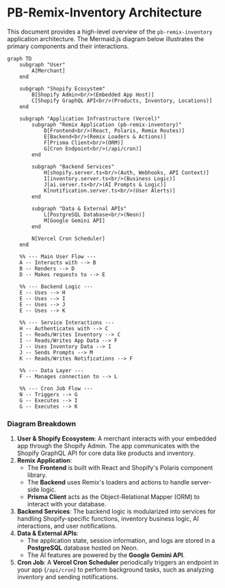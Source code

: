 # PB-Remix-Inventory Architecture

This document provides a high-level overview of the `pb-remix-inventory` application architecture. The Mermaid.js diagram below illustrates the primary components and their interactions.

```mermaid
graph TD
    subgraph "User"
        A[Merchant]
    end

    subgraph "Shopify Ecosystem"
        B[Shopify Admin<br/>(Embedded App Host)]
        C[Shopify GraphQL API<br/>(Products, Inventory, Locations)]
    end

    subgraph "Application Infrastructure (Vercel)"
        subgraph "Remix Application (pb-remix-inventory)"
            D[Frontend<br/>(React, Polaris, Remix Routes)]
            E[Backend<br/>(Remix Loaders & Actions)]
            F[Prisma Client<br/>(ORM)]
            G[Cron Endpoint<br/>(/api/cron)]
        end

        subgraph "Backend Services"
            H[shopify.server.ts<br/>(Auth, Webhooks, API Context)]
            I[inventory.server.ts<br/>(Business Logic)]
            J[ai.server.ts<br/>(AI Prompts & Logic)]
            K[notification.server.ts<br/>(User Alerts)]
        end

        subgraph "Data & External APIs"
            L[PostgreSQL Database<br/>(Neon)]
            M[Google Gemini API]
        end

        N[Vercel Cron Scheduler]
    end

    %% --- Main User Flow ---
    A -- Interacts with --> B
    B -- Renders --> D
    D -- Makes requests to --> E

    %% --- Backend Logic ---
    E -- Uses --> H
    E -- Uses --> I
    E -- Uses --> J
    E -- Uses --> K

    %% --- Service Interactions ---
    H -- Authenticates with --> C
    I -- Reads/Writes Inventory --> C
    I -- Reads/Writes App Data --> F
    J -- Uses Inventory Data --> I
    J -- Sends Prompts --> M
    K -- Reads/Writes Notifications --> F

    %% --- Data Layer ---
    F -- Manages connection to --> L

    %% --- Cron Job Flow ---
    N -- Triggers --> G
    G -- Executes --> I
    G -- Executes --> K
```

### Diagram Breakdown

1.  **User & Shopify Ecosystem**: A merchant interacts with your embedded app through the Shopify Admin. The app communicates with the Shopify GraphQL API for core data like products and inventory.
2.  **Remix Application**:
    *   The **Frontend** is built with React and Shopify's Polaris component library.
    *   The **Backend** uses Remix's loaders and actions to handle server-side logic.
    *   **Prisma Client** acts as the Object-Relational Mapper (ORM) to interact with your database.
3.  **Backend Services**: The backend logic is modularized into services for handling Shopify-specific functions, inventory business logic, AI interactions, and user notifications.
4.  **Data & External APIs**:
    *   The application state, session information, and logs are stored in a **PostgreSQL** database hosted on Neon.
    *   The AI features are powered by the **Google Gemini API**.
5.  **Cron Job**: A **Vercel Cron Scheduler** periodically triggers an endpoint in your app (`/api/cron`) to perform background tasks, such as analyzing inventory and sending notifications.